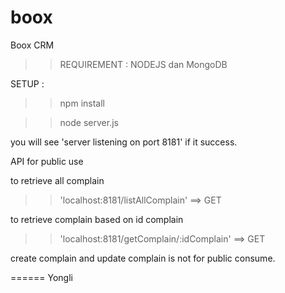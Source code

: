 # boox
Boox CRM

>> REQUIREMENT : NODEJS dan MongoDB

SETUP : 
>> npm install

>> node server.js

you will see 'server listening on port 8181' if it success.

API for public use

to retrieve all complain

>> 'localhost:8181/listAllComplain' ==> GET

to retrieve complain based on id complain

>> 'localhost:8181/getComplain/:idComplain' ==> GET 

create complain and update complain is not for public consume.

======
Yongli



